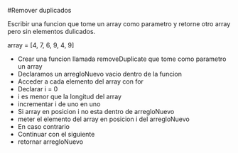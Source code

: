 #Remover duplicados

Escribir una funcion que tome un array como parametro y retorne otro array pero sin elementos dulicados. 

array = [4, 7, 6, 9, 4, 9]

- Crear una funcion llamada removeDuplicate que tome como parametro un array
- Declaramos un arregloNuevo vacio dentro de la funcion
- Acceder a cada elemento del array con for
- Declarar i = 0
- i es menor que la longitud del array
- incrementar i de uno en uno
- Si array en posicion i no esta dentro de arregloNuevo 
- meter el elemento del array en posicion i del arregloNuevo
- En caso contrario
- Continuar con el siguiente 
- retornar arregloNuevo 

